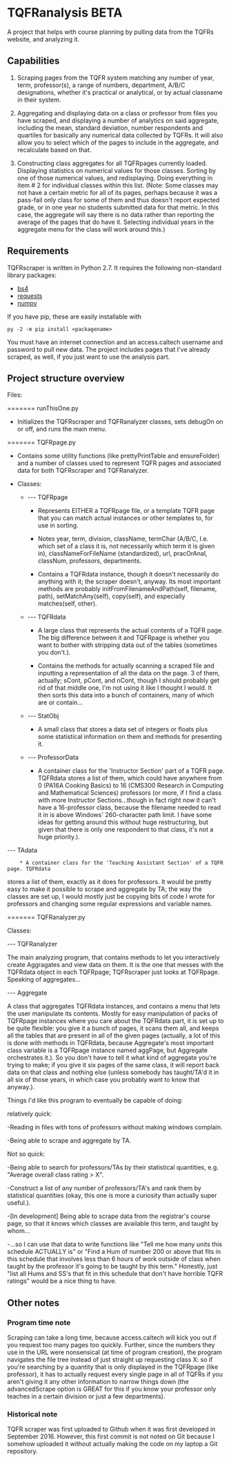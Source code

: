 # TQFRanalysis BETA 
A project that helps with course planning by pulling data
from the TQFRs website, and analyzing it.




<h2>Capabilities</h2>

1. Scraping pages from the TQFR system matching any number of year, term,
professor(s), a range of numbers, department, A/B/C designations, whether it's
practical or analytical, or by actual classname in their system.

2. Aggregating and displaying data on a class or professor from files you have
scraped, and displaying a number of analytics on said aggregate, including the
mean, standard deviation, number respondents and quartiles for basically any
numerical data collected by TQFRs. It will also allow you to select which of the
pages to include in the aggregate, and recalculate based on that.

3. Constructing class aggregates for all TQFRpages currently loaded. Displaying
statistics on numerical values for those classes. Sorting by one of those
numerical values, and redisplaying. Doing everything in item # 2 for individual
classes within this list. (Note: Some classes may not have a certain metric for
all of its pages, perhaps because it was a pass-fail only class for some of them
and thus doesn't report expected grade, or in one year no students submitted
data for that metric. In this case, the aggregate will say there is no data
rather than reporting the average of the pages that do have it. Selecting
individual years in the aggregate menu for the class will work around this.)

<h2>Requirements</h2>

TQFRscraper is written in Python 2.7. It requires the following non-standard
library packages: 
* [bs4](https://www.crummy.com/software/BeautifulSoup/bs4/doc/)
* [requests](https://pypi.python.org/pypi/requests)
* [numpy](http://www.numpy.org/)

If you have pip, these are easily installable with
```
py -2 -m pip install <packagename>
```

You must have an internet connection and an access.caltech username and password
to pull new data. The project includes pages that I've already scraped, as well,
if you just want to use the analysis part.




<h2>Project structure overview</h2>

Files:

======= runThisOne.py

* Initializes the TQFRscraper and TQFRanalyzer classes, sets debugOn on or off,
and runs the main menu.

======= TQFRpage.py

* Contains some utility functions (like prettyPrintTable and ensureFolder) and a
number of classes used to represent TQFR pages and associated data for both
TQFRscraper and TQFRanalyzer. 

* Classes:

    * --- TQFRpage

        * Represents EITHER a TQFRpage file, or a template TQFR page that you can match
actual instances or other templates to, for use in sorting.

        * Notes year, term, division, className, termChar (A/B/C, I.e. which set of a
class it is, not necessarily which term it is given in), classNameForFileName
(standardized), url, pracOrAnal, classNum, professors, departments.

        * Contains a TQFRdata instance, though it doesn't necessarily do anything with it;
the scraper doesn't, anyway. Its most important methods are probably
initFromFilenameAndPath(self, filename, path), setMatchAny(self), copy(self),
and especially matches(self, other).

    * --- TQFRdata

        * A large class that represents the actual contents of a TQFR page. The big
difference between it and TQFRpage is whether you want to bother with stripping
data out of the tables (sometimes you don't.).

        * Contains the methods for actually scanning a scraped file and inputting a
representation of all the data on the page. 3 of them, actually; sCont, pCont,
and nCont, though I should probably get rid of that middle one, I'm not using it
like I thought I would. It then sorts this data into a bunch of containers, many
of which are or contain...

    * --- StatObj

        * A small class that stores a data set of integers or floats plus some statistical
information on them and methods for presenting it.

    * --- ProfessorData

        * A container class for the 'Instructor Section' part of a TQFR page. TQFRdata
stores a list of them, which could have anywhere from 0 (PA16A Cooking Basics)
to 16 (CMS300 Research in Computing and Mathematical Sciences) professors (or
more, if I find a class with more Instructor Sections...though in fact right now
it can't have a 16-professor class, because the filename needed to read it in is
above Windows' 260-character path limit. I have some ideas for getting around
this without huge restructuring, but given that there is only one respondent to
that class, it's not a huge priority.).

--- TAdata

        * A container class for the 'Teaching Assistant Section' of a TQFR page. TQFRdata
stores a list of them, exactly as it does for professors. It would be pretty
easy to make it possible to scrape and aggregate by TA; the way the classes are
set up, I would mostly just be copying bits of code I wrote for professors and
changing some regular expressions and variable names.

======= TQFRanalyzer.py

Classes:

--- TQFRanalyzer

The main analyzing program, that contains methods to let you interactively
create Aggragates and view data on them. It is the one that messes with the
TQFRdata object in each TQFRpage; TQFRscraper just looks at TQFRpage. Speaking
of aggregates...

--- Aggregate

A class that aggregates TQFRdata instances, and contains a menu that lets the
user manipulate its contents. Mostly for easy manipulation of packs of TQFRpage
instances where you care about the TQFRdata part, it is set up to be quite
flexible: you give it a bunch of pages, it scans them all, and keeps all the
tables that are present in all of the given pages (actually, a lot of this is
done with methods in TQFRdata, because Aggregate's most important class variable
is a TQFRpage instance named aggPage, but Aggregate orchestrates it.). So you
don't have to tell it what kind of aggregate you're trying to make; if you give
it six pages of the same class, it will report back data on that class and
nothing else (unless somebody has taught/TA'd it in all six of those years, in
which case you probably want to know that anyway.).

Things I'd like this program to eventually be capable of doing:

relatively quick:

-Reading in files with tons of professors without making windows complain.

-Being able to scrape and aggregate by TA.

Not so quick:

-Being able to search for professors/TAs by their statistical quantities, e.g.
"Average overall class rating > X".

-Construct a list of any number of professors/TA's and rank them by statistical
quantities (okay, this one is more a curiosity than actually super useful.).

-[In development] Being able to scrape data from the registrar's course page, so
that it knows which classes are available this term, and taught by whom...

-...so I can use that data to write functions like "Tell me how many units this
schedule ACTUALLY is" or "Find a Hum of number 200 or above that fits in this
schedule that involves less than 6 hours of work outside of class when taught by
the professor it's going to be taught by this term." Honestly, just "list all
Hums and SS's that fit in this schedule that don't have horrible TQFR ratings"
would be a nice thing to have.

<h2> Other notes </h2>

<h3>Program time note</h3> Scraping can take a long time, because access.caltech
will kick you out if you request too many pages too quickly. Further, since the
numbers they use in the URL were nonsensical (at time of program creation), the
program navigates the file tree instead of just straight up requesting class X:
so if you're searching by a quantity that is only displayed in the TQFRpage
(like professor), it has to actually request every single page in all of TQFRs
if you aren't giving it any other information to narrow things down (the
advancedScrape option is GREAT for this if you know your professor only teaches
in a certain division or just a few departments).

<h3> Historical note </h3>

TQFR scraper was first uploaded to Github when it was first developed in
September 2016. However, this first commit is not noted on Git because I somehow
uploaded it without actually making the code on my laptop a Git repository.